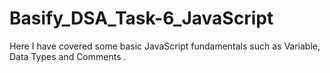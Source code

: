 # Basify_DSA_Task-6_JavaScript
 Here I have covered some basic JavaScript fundamentals such as Variable, Data Types and Comments .
